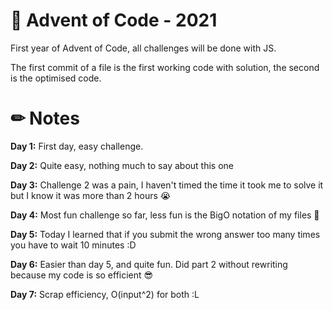 # 🎄 Advent of Code - 2021
First year of Advent of Code, all challenges will be done with JS.

The first commit of a file is the first working code with solution, the second is the optimised code.

# ✏ Notes
**Day 1:** First day, easy challenge.

**Day 2:** Quite easy, nothing much to say about this one

**Day 3:** Challenge 2 was a pain, I haven't timed the time it took me to solve it but I know it was more than 2 hours 😭

**Day 4:** Most fun challenge so far, less fun is the BigO notation of my files 😬

**Day 5:** Today I learned that if you submit the wrong answer too many times you have to wait 10 minutes :D

**Day 6:** Easier than day 5, and quite fun. Did part 2 without rewriting because my code is so efficient 😎

**Day 7:** Scrap efficiency, O(input^2) for both :L